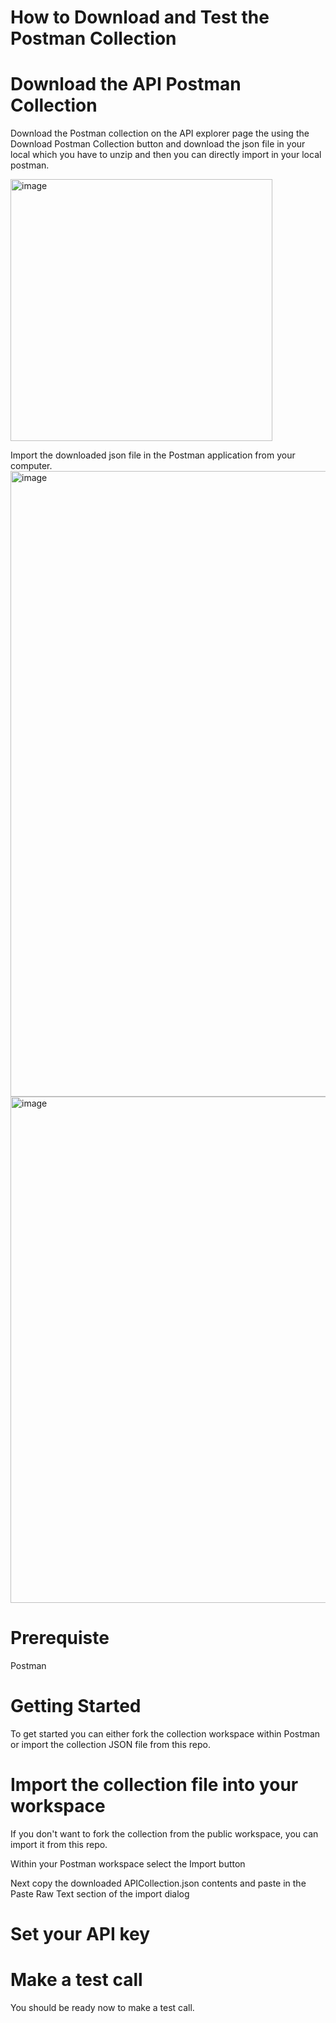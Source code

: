 # How to Download and Test the Postman Collection

# Download the API Postman Collection
Download the Postman collection on the API explorer page the using the Download Postman Collection button and download the json file in your local which you have to unzip and then you can directly import in your local postman.

<img width="419" alt="image" src="https://user-images.githubusercontent.com/87097017/168697951-d00b6965-7858-4864-8b9d-03c6a4330e16.png">

Import the downloaded json file in the Postman application from your computer.
<img width="1001" alt="image" src="https://user-images.githubusercontent.com/87097017/169099959-97cae31b-7185-4319-b941-f6859eaeab56.png">
<img width="810" alt="image" src="https://user-images.githubusercontent.com/87097017/169101196-bd64a170-5c4d-4247-8263-b1312a24d223.png">



# Prerequiste
Postman

# Getting Started
To get started you can either fork the collection workspace within Postman or import the collection JSON file from this repo.

# Import the collection file into your workspace
If you don't want to fork the collection from the public workspace, you can import it from this repo.

Within your Postman workspace select the Import button

Next copy the downloaded APICollection.json contents and paste in the Paste Raw Text section of the import dialog

# Set your API key

# Make a test call
You should be ready now to make a test call. 
